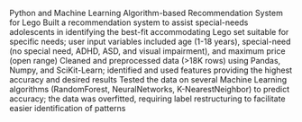 Python and Machine Learning Algorithm-based Recommendation System for Lego
Built a recommendation system to assist special-needs adolescents in identifying the best-fit accommodating Lego set suitable for specific needs; user input variables included age (1-18 years), special-need (no special need, ADHD, ASD, and visual impairment), and maximum price (open range)
Cleaned and preprocessed data (&gt;18K rows) using Pandas, Numpy, and SciKit-Learn; identified and used features providing the highest accuracy and desired results
Tested the data on several Machine Learning algorithms (RandomForest, NeuralNetworks, K-NearestNeighbor) to predict accuracy; the data was overfitted, requiring label restructuring to facilitate easier identification of patterns

